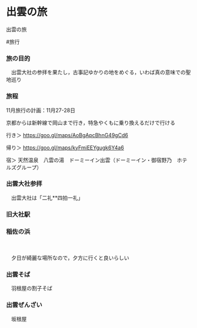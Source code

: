 # 出雲の旅
出雲の旅

#旅行 

### 旅の目的

　出雲大社の参拝を果たし，古事記ゆかりの地をめぐる，いわば真の意味での聖地巡り

### 旅程

11月旅行の計画：11月27-28日

京都からは新幹線で岡山まで行き，特急やくもに乗り換えるだけで行ける

行き＞ https://goo.gl/maps/AoBgApcBhnG49gCd6

帰り＞ https://goo.gl/maps/kyFmiEEYgugk6Y4a6

宿＞ 天然温泉　八雲の湯　ドーミーイン出雲（ドーミーイン・御宿野乃　ホテルズグループ） 



### 出雲大社参拝

　出雲大社は「二礼**四拍一礼」

### 旧大社駅



### 稲佐の浜

　

　夕日が綺麗な場所なので，夕方に行くと良いらしい



### 出雲そば

　羽根屋の割子そば



### 出雲ぜんざい

　坂根屋






